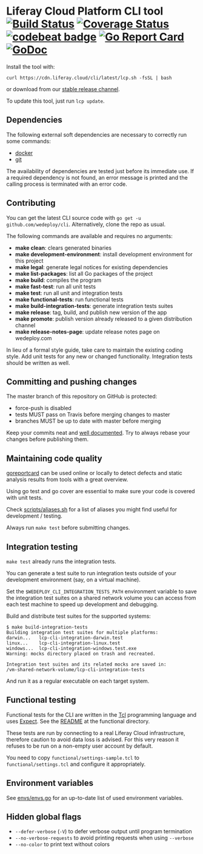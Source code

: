 # Liferay Cloud Platform CLI tool [![Build Status](https://travis-ci.com/wedeploy/cli.svg?token=a51FNuiJPYZtHhup9q1V&branch=master)](https://travis-ci.com/wedeploy/cli) [![Coverage Status](https://coveralls.io/repos/wedeploy/cli/badge.svg)](https://coveralls.io/r/wedeploy/cli) [![codebeat badge](https://codebeat.co/badges/bd6acb49-ccdf-4045-a877-05da0198261a)](https://codebeat.co/projects/github-com-wedeploy-cli) [![Go Report Card](https://goreportcard.com/badge/github.com/wedeploy/cli)](https://goreportcard.com/report/github.com/wedeploy/cli) [![GoDoc](https://godoc.org/github.com/wedeploy/cli?status.svg)](https://godoc.org/github.com/wedeploy/cli)

Install the tool with:

```shell
curl https://cdn.liferay.cloud/cli/latest/lcp.sh -fsSL | bash
```

or download from our [stable release channel](https://dl.equinox.io/wedeploy/lcp/stable).

To update this tool, just run `lcp update`.

## Dependencies
The following external soft dependencies are necessary to correctly run some commands:

* [docker](https://www.docker.com/)
* [git](https://git-scm.com/)

The availability of dependencies are tested just before its immediate use. If a required dependency is not found, an error message is printed and the calling process is terminated with an error code.

## Contributing
You can get the latest CLI source code with `go get -u github.com/wedeploy/cli`. Alternatively, clone the repo as usual. 

The following commands are available and requires no arguments:

* **make clean**: clears generated binaries
* **make development-environment**: install development environment for this project
* **make legal**: generate legal notices for existing dependencies
* **make list-packages**: list all Go packages of the project
* **make build**: compiles the program
* **make fast-test**: run all unit tests
* **make test**: run all unit and integration tests
* **make functional-tests**: run functional tests
* **make build-integration-tests**: generate integration tests suites
* **make release**: tag, build, and publish new version of the app
* **make promote**: publish version already released to a given distribution channel
* **make release-notes-page**: update release notes page on wedeploy.com

In lieu of a formal style guide, take care to maintain the existing coding style. Add unit tests for any new or changed functionality. Integration tests should be written as well.

## Committing and pushing changes
The master branch of this repository on GitHub is protected:
* force-push is disabled
* tests MUST pass on Travis before merging changes to master
* branches MUST be up to date with master before merging

Keep your commits neat and [well documented](https://wiki.openstack.org/wiki/GitCommitMessages). Try to always rebase your changes before publishing them.

## Maintaining code quality
[goreportcard](https://goreportcard.com/report/github.com/wedeploy/cli) can be used online or locally to detect defects and static analysis results from tools with a great overview.

Using go test and go cover are essential to make sure your code is covered with unit tests.

Check [scripts/aliases.sh](https://github.com/wedeploy/cli/tree/master/scripts/aliases.sh) for a list of aliases you might find useful for development / testing.

Always run `make test` before submitting changes.

## Integration testing
`make test` already runs the integration tests.

You can generate a test suite to run integration tests outside of your development environment (say, on a virtual machine).

Set the `$WEDEPLOY_CLI_INTEGRATION_TESTS_PATH` environment variable to save the integration test suites on a shared network volume you can access from each test machine to speed up development and debugging.

Build and distribute test suites for the supported systems:

```
$ make build-integration-tests
Building integration test suites for multiple platforms:
darwin...	lcp-cli-integration-darwin.test
linux...	lcp-cli-integration-linux.test
windows...	lcp-cli-integration-windows.test.exe
Warning: mocks directory placed on trash and recreated.

Integration test suites and its related mocks are saved in:
/vm-shared-network-volume/lcp-cli-integration-tests
```

And run it as a regular executable on each target system.

## Functional testing
Functional tests for the CLI are written in the [Tcl](https://tcl.tk/) programming language and uses [Expect](https://core.tcl.tk/expect/). See the [README](functional/README.md) at the functional directory.

These tests are run by connecting to a real Liferay Cloud infrastructure, therefore caution to avoid data loss is advised. For this very reason it refuses to be run on a non-empty user account by default.

You need to copy `functional/settings-sample.tcl` to `functional/settings.tcl` and configure it appropriately.

## Environment variables
See [envs/envs.go](envs/envs.go) for an up-to-date list of used environment variables.

## Hidden global flags
* `--defer-verbose` (`-V`) to defer verbose output until program termination
* `--no-verbose-requests` to avoid printing requests when using `--verbose`
* `--no-color` to print text without colors
